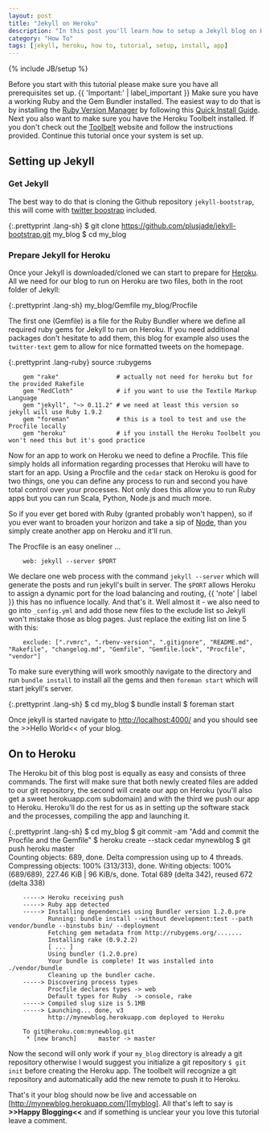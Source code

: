 ```yaml
---
layout: post
title: "Jekyll on Heroku"
description: "In this post you'll learn how to setup a Jekyll blog on Heroku."
category: "How To"
tags: [jekyll, heroku, how to, tutorial, setup, install, app]
---
```

{% include JB/setup %}

Before you start with this tutorial please make sure you have all prerequisites set up. 
{{ 'Important:' | label_important }} Make sure you have a working Ruby and the Gem Bundler
installed. The easiest way to do that is by installing the [Ruby Version Manager][rvm] by 
following this [Quick Install Guide][qig]. Next you also want to make sure you have the Heroku
Toolbelt installed. If you don't check out the [Toolbelt][toolbelt] website and follow the
instructions provided. Continue this tutorial once your system is set up.

## Setting up Jekyll

### Get Jekyll  
The best way to do that is cloning the Github repository `jekyll-bootstrap`, this will come with [twitter boostrap][bootstrap] included.

{:.prettyprint .lang-sh}
        $ git clone https://github.com/plusjade/jekyll-bootstrap.git my_blog
        $ cd my_blog

### Prepare Jekyll for Heroku
Once your Jekyll is downloaded/cloned we can start to prepare for [Heroku][heroku]. All we need
for our blog to run on Heroku are two files, both in the root folder of Jekyll:

{:.prettyprint .lang-sh}
        my_blog/Gemfile
        my_blog/Procfile

The first one (Gemfile) is a file for the Ruby Bundler where we define all required ruby gems
for Jekyll to run on Heroku. If you need additional packages don't hesitate to add them, this
blog for example also uses the `twitter-text` gem to allow for nice formatted tweets on the
homepage.

{:.prettyprint .lang-ruby}
        source :rubygems
        
        gem "rake"                # actually not need for heroku but for the provided Rakefile
        gem "RedCloth"            # if you want to use the Textile Markup Language
        gem "jekyll", "~> 0.11.2" # we need at least this version so jekyll will use Ruby 1.9.2
        gem "foreman"             # this is a tool to test and use the Procfile locally
        gem "heroku"              # if you install the Heroku Toolbelt you won't need this but it's good practice

Now for an app to work on Heroku we need to define a Procfile. This file simply holds all
information regarding processes that Heroku will have to start for an app. Using a Procfile
and the `cedar` stack on Heroku is good for two things, one you can define any process to run
and second you have total control over your processes. Not only does this allow you to run Ruby
apps but you can run Scala, Python, Node.js and much more.

So if you ever get bored with Ruby (granted probably won't happen), so if you ever want to
broaden your horizon and take a sip of [Node][node], than you simply create another app on Heroku and
it'll run.

The Procfile is an easy oneliner ...

        web: jekyll --server $PORT

We declare one web process with the command `jekyll --server` which will generate the posts
and run jekyll's built in server. The `$PORT` allows Heroku to assign a dynamic port for the
load balancing and routing, {{ 'note' | label }} this has no influence locally. And that's
it. Well almost it - we also need to go into `_config.yml` and add those new files to the
exclude list so Jekyll won't mistake those as blog pages. Just replace the exiting list on
line 5 with this:

        exclude: [".rvmrc", ".rbenv-version", ".gitignore", "README.md", "Rakefile", "changelog.md", "Gemfile", "Gemfile.lock", "Procfile", "vendor"]

To make sure everything will work smoothly navigate to the directory and run `bundle install`
to install all the gems and then `foreman start` which will start jekyll's server.

{:.prettyprint .lang-sh}
        $ cd my_blog
        $ bundle install
        $ foreman start

Once jekyll is started navigate to [http://localhost:4000/][localhost] and you should see
the >>Hello World<< of your blog.

## On to Heroku
The Heroku bit of this blog post is equally as easy and consists of three commands. The first
will make sure that both newly created files are added to our git repository, the second
will create our app on Heroku (you'll also get a sweet herokuapp.com subdomain) and with the
third we push our app to Heroku. Heroku'll do the rest for us as in setting up the software
stack and the processes, compiling the app and launching it.

{:.prettyprint .lang-sh}
        $ cd my_blog
        $ git commit -am "Add and commit the Procfile and the Gemfile"
        $ heroku create --stack cedar mynewblog
        $ git push heroku master        
        Counting objects: 689, done.
        Delta compression using up to 4 threads.
        Compressing objects: 100% (313/313), done.
        Writing objects: 100% (689/689), 227.46 KiB | 96 KiB/s, done.
        Total 689 (delta 342), reused 672 (delta 338)
        
        -----> Heroku receiving push
        -----> Ruby app detected
        -----> Installing dependencies using Bundler version 1.2.0.pre
               Running: bundle install --without development:test --path vendor/bundle --binstubs bin/ --deployment
               Fetching gem metadata from http://rubygems.org/.......
               Installing rake (0.9.2.2)
               [ ... ]
               Using bundler (1.2.0.pre)
               Your bundle is complete! It was installed into ./vendor/bundle
               Cleaning up the bundler cache.
        -----> Discovering process types
               Procfile declares types -> web
               Default types for Ruby  -> console, rake
        -----> Compiled slug size is 5.1MB
        -----> Launching... done, v3
               http://mynewblog.herokuapp.com deployed to Heroku
        
        To git@heroku.com:mynewblog.git
         * [new branch]      master -> master

Now the second will only work if your `my_blog` directory is already a git repository otherwise
I would suggest you initialize a git repository `$ git init` before creating the Heroku app. The
toolbelt will recognize a git repository and automatically add the new remote to push it to
Heroku.

That's it your blog should now be live and accessable on [http://mynewblog.herokuapp.com/][myblog].
All that's left to say is **>>Happy Blogging<<** and if something is unclear your you love
this tutorial leave a comment.

[rvm]: https://rvm.io/
[qig]: https://rvm.io/rvm/install/
[bootstrap]: http://twitter.github.com/bootstrap/
[heroku]: http://www.heroku.com/
[toolbelt]: https://toolbelt.herokuapp.com/
[node]: http://nodejs.org
[localhost]: http://localhost:4000/
[myblog]: http://mynewblog.herokuapp.com/